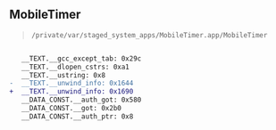 ## MobileTimer

> `/private/var/staged_system_apps/MobileTimer.app/MobileTimer`

```diff

   __TEXT.__gcc_except_tab: 0x29c
   __TEXT.__dlopen_cstrs: 0xa1
   __TEXT.__ustring: 0x8
-  __TEXT.__unwind_info: 0x1644
+  __TEXT.__unwind_info: 0x1690
   __DATA_CONST.__auth_got: 0x580
   __DATA_CONST.__got: 0x2b0
   __DATA_CONST.__auth_ptr: 0x8

```
